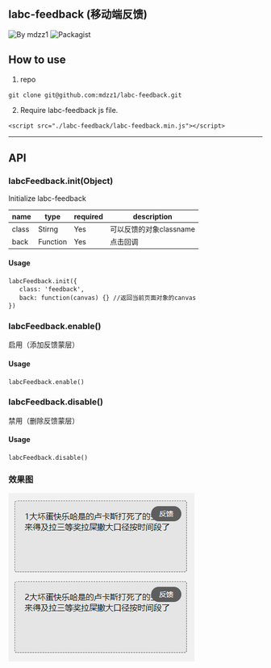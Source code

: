 ## labc-feedback (移动端反馈)
![By mdzz1](https://img.shields.io/badge/mdzz1-powerby-green.svg)
![Packagist](https://img.shields.io/packagist/l/doctrine/orm.svg)

## How to use
1.  repo

```
git clone git@github.com:mdzz1/labc-feedback.git
```

2. Require labc-feedback  js file.

```
<script src="./labc-feedback/labc-feedback.min.js"></script>
```
---

## API

### labcFeedback.init(Object)
Initialize labc-feedback

name         | type     | required | description
------------ | -------- | -------- | ---------
class        | Stirng   | Yes      | 可以反馈的对象classname
back         | Function | Yes      | 点击回调


#### Usage

```
labcFeedback.init({
   class: 'feedback',
   back: function(canvas) {} //返回当前页面对象的canvas
})
```

### labcFeedback.enable()
启用（添加反馈蒙层）

#### Usage

```
labcFeedback.enable()
```

### labcFeedback.disable()
禁用（删除反馈蒙层）

#### Usage

```
labcFeedback.disable()
```

### 效果图
![效果图](./demo.png)
